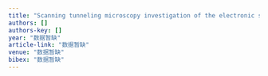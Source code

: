 ```yaml
---
title: "Scanning tunneling microscopy investigation of the electronic structure across LaAlO3/SrTiO 3 heterointerfaces"
authors: []
authors-key: []
year: "数据暂缺"
article-link: "数据暂缺"
venue: "数据暂缺"
bibex: "数据暂缺"
---
```

